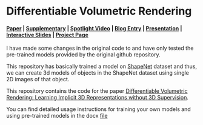 # Differentiable Volumetric Rendering
#### [Paper](http://www.cvlibs.net/publications/Niemeyer2020CVPR.pdf) | [Supplementary](http://www.cvlibs.net/publications/Niemeyer2020CVPR_supplementary.pdf) | [Spotlight Video](https://www.youtube.com/watch?v=lcub1KH-mmk) | [Blog Entry](https://autonomousvision.github.io/differentiable-volumetric-rendering/) | [Presentation](https://www.youtube.com/watch?v=U_jIN3qWVEw) | [Interactive Slides](https://m-niemeyer.github.io/slides/gtc/#/) | [Project Page](https://avg.is.tuebingen.mpg.de/publications/niemeyer2020cvpr)

I have made some changes in the original code to and have only tested the pre-trained models provided by the original github repository.

This repository has basically trained a model on [ShapeNet](https://shapenet.org/) dataset and thus, we can create 3d models of objects in the ShapeNet dataset using single 2D images of that object.

This repository contains the code for the paper
[Differentiable Volumetric Rendering: Learning Implicit 3D Representations without 3D Supervision](http://www.cvlibs.net/publications/Niemeyer2020CVPR.pdf).

You can find detailed usage instructions for training your own models and using pre-trained models in the docx [file](https://github.com/chakshu-dhannawat/3D_Reconstruction_ImageNet/blob/main/Steps%20to%20run.docx)


